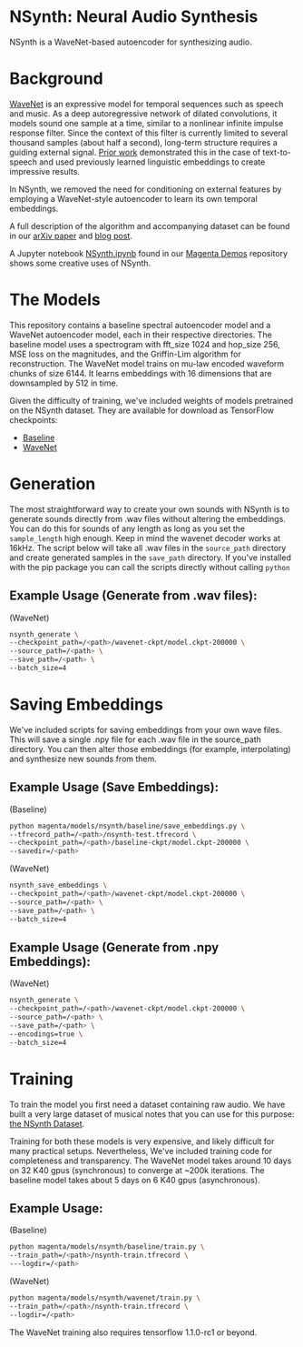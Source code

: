 # NSynth: Neural Audio Synthesis

NSynth is a WaveNet-based autoencoder for synthesizing audio.

# Background

[WaveNet][wavenet-blog] is an expressive model for temporal sequences such as
speech and music. As a deep autoregressive network of dilated convolutions, it
models sound one sample at a time, similar to a nonlinear infinite impulse
response filter. Since the context of this filter is currently limited to
several thousand samples (about half a second), long-term structure requires a
guiding external signal. [Prior work][wavenet-paper] demonstrated this in the
case of text-to-speech and used previously learned linguistic embeddings to
create impressive results.

In NSynth, we removed the need for conditioning on external features by
employing a WaveNet-style autoencoder to learn its own temporal embeddings.

A full description of the algorithm and accompanying dataset can be found in our
[arXiv paper][arXiv] and [blog post][blog].

A Jupyter notebook [NSynth.ipynb](https://github.com/tensorflow/magenta-demos/blob/main/jupyter-notebooks/NSynth.ipynb)
found in our [Magenta Demos](https://github.com/tensorflow/magenta-demos) repository shows some creative uses of NSynth.

# The Models

This repository contains a baseline spectral autoencoder model and a WaveNet autoencoder model, each in their respective directories. The baseline model uses a spectrogram with fft_size 1024 and hop_size 256, MSE loss on the magnitudes, and the Griffin-Lim algorithm for reconstruction. The WaveNet model trains on mu-law encoded waveform chunks of size 6144. It learns embeddings with 16 dimensions that are downsampled by 512 in time.

Given the difficulty of training, we've included weights of models pretrained on the NSynth dataset. They are available for download as TensorFlow checkpoints:

* [Baseline][baseline-ckpt]
* [WaveNet][wavenet-ckpt]

# Generation

The most straightforward way to create your own sounds with NSynth is to
generate sounds directly from .wav files without altering the embeddings. You
can do this for sounds of any length as long as you set the `sample_length` high
enough. Keep in mind the wavenet decoder works at 16kHz. The script below will
take all .wav files in the `source_path` directory and create generated samples in the
`save_path` directory. If you've installed with the pip package you can call the scripts directly without calling `python`

Example Usage (Generate from .wav files):
-------

(WaveNet)
```bash
nsynth_generate \
--checkpoint_path=/<path>/wavenet-ckpt/model.ckpt-200000 \
--source_path=/<path> \
--save_path=/<path> \
--batch_size=4
```


# Saving Embeddings

We've included scripts for saving embeddings from your own wave files. This will
save a single .npy file for each .wav file in the source_path directory. You can
then alter those embeddings (for example, interpolating) and synthesize new sounds from them.

Example Usage (Save Embeddings):
-------

(Baseline)
```bash
python magenta/models/nsynth/baseline/save_embeddings.py \
--tfrecord_path=/<path>/nsynth-test.tfrecord \
--checkpoint_path=/<path>/baseline-ckpt/model.ckpt-200000 \
--savedir=/<path>
```

(WaveNet)
```bash
nsynth_save_embeddings \
--checkpoint_path=/<path>/wavenet-ckpt/model.ckpt-200000 \
--source_path=/<path> \
--save_path=/<path> \
--batch_size=4
```

Example Usage (Generate from .npy Embeddings):
-------

(WaveNet)
```bash
nsynth_generate \
--checkpoint_path=/<path>/wavenet-ckpt/model.ckpt-200000 \
--source_path=/<path> \
--save_path=/<path> \
--encodings=true \
--batch_size=4
```



# Training

To train the model you first need a dataset containing raw audio. We have built
a very large dataset of musical notes that you can use for this purpose:
[the NSynth Dataset][dataset].

Training for both these models is very expensive, and likely difficult for many practical setups. Nevertheless, We've included training code for completeness and transparency. The WaveNet model takes around 10 days on 32 K40 gpus (synchronous) to converge at ~200k iterations. The baseline model takes about 5 days on 6 K40 gpus (asynchronous).

Example Usage:
-------

(Baseline)
```bash
python magenta/models/nsynth/baseline/train.py \
--train_path=/<path>/nsynth-train.tfrecord \
---logdir=/<path>
```

(WaveNet)
```bash
python magenta/models/nsynth/wavenet/train.py \
--train_path=/<path>/nsynth-train.tfrecord \
--logdir=/<path>
```

The WaveNet training also requires tensorflow 1.1.0-rc1 or beyond.

[arXiv]: https://arxiv.org/abs/1704.01279
[baseline-ckpt]:http://download.magenta.tensorflow.org/models/nsynth/baseline-ckpt.tar
[blog]: https://magenta.tensorflow.org/nsynth
[dataset]: https://magenta.tensorflow.org/datasets/nsynth
[wavenet-blog]:https://deepmind.com/blog/wavenet-generative-model-raw-audio/
[wavenet-paper]:https://arxiv.org/abs/1609.03499
[wavenet-ckpt]:http://download.magenta.tensorflow.org/models/nsynth/wavenet-ckpt.tar
